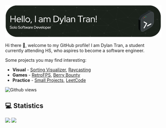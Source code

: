 ![Banner](./banner.png)

Hi there 👋, welcome to my GitHub profile! I am Dylan Tran, a student currently attending HS, who aspires to become a software engineer.

Some projects you may find interesting:
- **Visual** - [Sorting Visualizer](https://github.com/DylanBT928/sorting-visualizer), [Raycasting](https://github.com/DylanBT928/raycasting)
- **Games** - [RetroFPS](https://github.com/DylanBT928/RetroFPS), [Berry Bounty](https://github.com/DylanBT928/berry-bounty)
- **Practice** - [Small Projects](https://github.com/DylanBT928/small-projects), [LeetCode](https://github.com/DylanBT928/leetcode)

![Github views](https://komarev.com/ghpvc/?username=DylanBT928&style=flat-square&color=brightgreen)

## 💻 Statistics
<div>
    <img height="210" src="https://github-readme-stats-dylans-projects-9d894771.vercel.app/api?username=DylanBT928&theme=gotham&show_icons=true&include_all_commits=true"/>
    <img height="210" src="https://github-readme-stats.vercel.app/api/top-langs/?username=DylanBT928&layout=compact&theme=gotham&langs_count=8&size_weight=0.5&count_weight=0.5"/>
</div>

<!-- banner from https://github.com/leviarista/github-profile-header-generator -->
